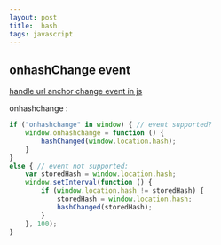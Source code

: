 ```yaml
---
layout: post
title:  hash
tags: javascript
---
```

## onhashChange event
[handle url anchor change event in js](http://stackoverflow.com/questions/2161906/)

onhashchange :

```js
if ("onhashchange" in window) { // event supported?
    window.onhashchange = function () {
        hashChanged(window.location.hash);
    }
}
else { // event not supported:
    var storedHash = window.location.hash;
    window.setInterval(function () {
        if (window.location.hash != storedHash) {
            storedHash = window.location.hash;
            hashChanged(storedHash);
        }
    }, 100);
}
```